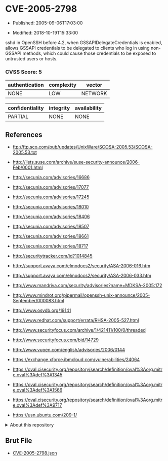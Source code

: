 # CVE-2005-2798

- Published: 2005-09-06T17:03:00

- Modified: 2018-10-19T15:33:00

sshd in OpenSSH before 4.2, when GSSAPIDelegateCredentials is enabled, allows GSSAPI credentials to be delegated to clients who log in using non-GSSAPI methods, which could cause those credentials to be exposed to untrusted users or hosts.

### CVSS Score: **5**

| authentication | complexity | vector |
| --- | --- | --- |
| NONE | LOW | NETWORK |

| confidentiality | integrity | availability |
| --- | --- | --- |
| PARTIAL | NONE | NONE |

## References

* ftp://ftp.sco.com/pub/updates/UnixWare/SCOSA-2005.53/SCOSA-2005.53.txt

* http://lists.suse.com/archive/suse-security-announce/2006-Feb/0001.html

* http://secunia.com/advisories/16686

* http://secunia.com/advisories/17077

* http://secunia.com/advisories/17245

* http://secunia.com/advisories/18010

* http://secunia.com/advisories/18406

* http://secunia.com/advisories/18507

* http://secunia.com/advisories/18661

* http://secunia.com/advisories/18717

* http://securitytracker.com/id?1014845

* http://support.avaya.com/elmodocs2/security/ASA-2006-016.htm

* http://support.avaya.com/elmodocs2/security/ASA-2006-033.htm

* http://www.mandriva.com/security/advisories?name=MDKSA-2005:172

* http://www.mindrot.org/pipermail/openssh-unix-announce/2005-September/000083.html

* http://www.osvdb.org/19141

* http://www.redhat.com/support/errata/RHSA-2005-527.html

* http://www.securityfocus.com/archive/1/421411/100/0/threaded

* http://www.securityfocus.com/bid/14729

* http://www.vupen.com/english/advisories/2006/0144

* https://exchange.xforce.ibmcloud.com/vulnerabilities/24064

* https://oval.cisecurity.org/repository/search/definition/oval%3Aorg.mitre.oval%3Adef%3A1345

* https://oval.cisecurity.org/repository/search/definition/oval%3Aorg.mitre.oval%3Adef%3A1566

* https://oval.cisecurity.org/repository/search/definition/oval%3Aorg.mitre.oval%3Adef%3A9717

* https://usn.ubuntu.com/209-1/

<details>
<summary>About this repository</summary> 

  This repository is part of the project [Live Hack CVE](https://github.com/Live-Hack-CVE). Main website can be found [www.live-hack.org](https://www.live-hack.org) 
  
  Made by [Sn0wAlice](https://github.com/Sn0wAlice) for the people that care about security and need to have a feed of the latest CVEs. Hope you enjoy it, don't forget to star the repo and follow me on [Twitter](https://twitter.com/Sn0wAlice) and [Github](https://github.com/Sn0wAlice). And that is my [personnal website](https://www.alice-snow.me/)

  - [Home Page](https://github.com/Live-Hack-CVE)
  - [Framework](https://github.com/Live-Hack-CVE/cve-framework)
  - [CVE database](https://github.com/Live-Hack-CVE/full_database)
  - [Changelog](https://github.com/Live-Hack-CVE/Changelog)
</details>

## Brut File

* [CVE-2005-2798.json](https://raw.githubusercontent.com/Live-Hack-CVE/full_database/main/cves/2005/CVE-2005-2798.json)

